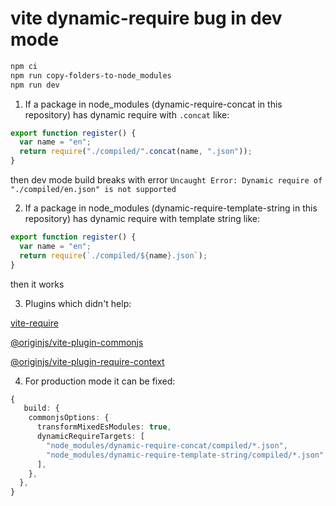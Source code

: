 # vite dynamic-require bug in dev mode

```bash
npm ci
npm run copy-folders-to-node_modules
npm run dev
```

1. If a package in node_modules (dynamic-require-concat in this repository) has dynamic require with `.concat` like:

```ts
export function register() {
  var name = "en";
  return require("./compiled/".concat(name, ".json"));
}
```

then dev mode build breaks with error `Uncaught Error: Dynamic require of "./compiled/en.json" is not supported`

2. If a package in node_modules (dynamic-require-template-string in this repository) has dynamic require with template string like:

```ts
export function register() {
  var name = "en";
  return require(`./compiled/${name}.json`);
}
```

then it works

3. Plugins which didn't help:

[vite-require](https://github.com/vite-plugin/vite-require)

[@originjs/vite-plugin-commonjs](https://github.com/originjs/vite-plugins)

[@originjs/vite-plugin-require-context](https://www.npmjs.com/package/@originjs/vite-plugin-require-context)

4. For production mode it can be fixed:

```ts
{
   build: {
    commonjsOptions: {
      transformMixedEsModules: true,
      dynamicRequireTargets: [
        "node_modules/dynamic-require-concat/compiled/*.json",
        "node_modules/dynamic-require-template-string/compiled/*.json",
      ],
    },
  },
}
```
